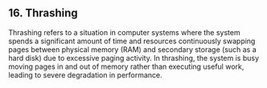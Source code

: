## 16. Thrashing

Thrashing refers to a situation in computer systems where the system spends a
significant amount of time and resources continuously swapping pages between
physical memory (RAM) and secondary storage (such as a hard disk) due to
excessive paging activity. In thrashing, the system is busy moving pages in and
out of memory rather than executing useful work, leading to severe degradation
in performance.
